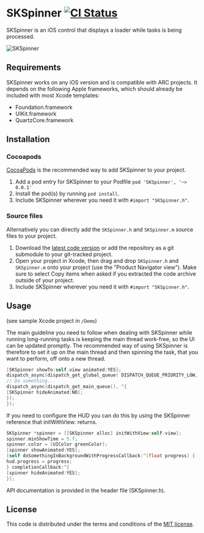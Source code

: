 # SKSpinner [![CI Status](https://travis-ci.org/TXF/SKSpinner.svg?branch=master)](https://travis-ci.org/TXF/SKSpinner)
SKSpinner is an iOS control that displays a loader while tasks is being processed.

![SKSpinner](http://s30.postimg.org/n45yfh2lt/SKSpinner.gif)
<!---
 [![Version](https://img.shields.io/cocoapods/v/SKSpinner.svg?style=flat)](http://cocoapods.org/pods/SKSpinner)
 [![License](https://img.shields.io/cocoapods/l/SKSpinner.svg?style=flat)](http://cocoapods.org/pods/SKSpinner)
 [![Platform](https://img.shields.io/cocoapods/p/SKSpinner.svg?style=flat)](http://cocoapods.org/pods/SKSpinner)
 -->

## Requirements

SKSpinner works on any iOS version and is compatible with ARC projects. It depends on the following Apple frameworks, which should already be included with most Xcode templates:

* Foundation.framework
* UIKit.framework
* QuartzCore.framework

## Installation

### Cocoapods

[CocoaPods](http://cocoapods.org) is the recommended way to add SKSpinner to your project.

1. Add a pod entry for SKSpinner to your Podfile `pod 'SKSpinner', '~> 0.0.1'`
2. Install the pod(s) by running `pod install`.
3. Include SKSpinner wherever you need it with `#import "SKSpinner.h"`.

### Source files

Alternatively you can directly add the `SKSpinner.h` and `SKSpinner.m` source files to your project.

1. Download the [latest code version](https://github.com/TXF/SKSpinner/archive/master.zip) or add the repository as a git submodule to your git-tracked project. 
2. Open your project in Xcode, then drag and drop `SKSpinner.h` and `SKSpinner.m` onto your project (use the "Product Navigator view"). Make sure to select Copy items when asked if you extracted the code archive outside of your project. 
3. Include SKSpinner wherever you need it with `#import "SKSpinner.h"`.

## Usage

(see sample Xcode project in `/Demo`)

The main guideline you need to follow when dealing with SKSpinner while running long-running tasks is keeping the main thread work-free, so the UI can be updated promptly. The recommended way of using SKSpinner is therefore to set it up on the main thread and then spinning the task, that you want to perform, off onto a new thread. 

```objective-c
[SKSpinner showTo:self.view animated:YES];
dispatch_async(dispatch_get_global_queue( DISPATCH_QUEUE_PRIORITY_LOW, 0), ^{
// Do something...
dispatch_async(dispatch_get_main_queue(), ^{
[SKSpinner hideAnimated:NO];
});
});
```

If you need to configure the HUD you can do this by using the SKSpinner reference that initWithView: returns. 

```objective-c
SKSpinner *spinner = [[SKSpinner alloc] initWithView:self.view];
spinner.minShowTime = 5.f;
spinner.color = [UIColor greenColor];
[spinner showAnimated:YES];
[self doSomethingInBackgroundWithProgressCallback:^(float progress) {
hud.progress = progress;
} completionCallback:^{
[spinner hideAnimated:YES];
}];
```

API documentation is provided in the header file (SKSpinner.h).

## License

This code is distributed under the terms and conditions of the [MIT license](LICENSE). 

